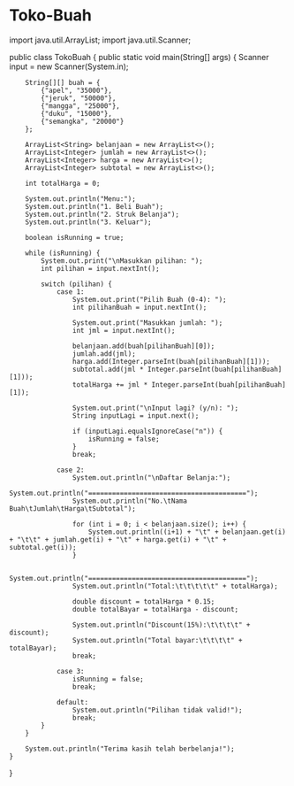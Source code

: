 # Toko-Buah
import java.util.ArrayList;
import java.util.Scanner;

public class TokoBuah {
    public static void main(String[] args) {
        Scanner input = new Scanner(System.in);

        String[][] buah = {
            {"apel", "35000"},
            {"jeruk", "50000"},
            {"mangga", "25000"},
            {"duku", "15000"},
            {"semangka", "20000"}
        };

        ArrayList<String> belanjaan = new ArrayList<>();
        ArrayList<Integer> jumlah = new ArrayList<>();
        ArrayList<Integer> harga = new ArrayList<>();
        ArrayList<Integer> subtotal = new ArrayList<>();

        int totalHarga = 0;

        System.out.println("Menu:");
        System.out.println("1. Beli Buah");
        System.out.println("2. Struk Belanja");
        System.out.println("3. Keluar");

        boolean isRunning = true;

        while (isRunning) {
            System.out.print("\nMasukkan pilihan: ");
            int pilihan = input.nextInt();

            switch (pilihan) {
                case 1:
                    System.out.print("Pilih Buah (0-4): ");
                    int pilihanBuah = input.nextInt();

                    System.out.print("Masukkan jumlah: ");
                    int jml = input.nextInt();

                    belanjaan.add(buah[pilihanBuah][0]);
                    jumlah.add(jml);
                    harga.add(Integer.parseInt(buah[pilihanBuah][1]));
                    subtotal.add(jml * Integer.parseInt(buah[pilihanBuah][1]));
                    totalHarga += jml * Integer.parseInt(buah[pilihanBuah][1]);

                    System.out.print("\nInput lagi? (y/n): ");
                    String inputLagi = input.next();

                    if (inputLagi.equalsIgnoreCase("n")) {
                        isRunning = false;
                    }
                    break;

                case 2:
                    System.out.println("\nDaftar Belanja:");
                    System.out.println("========================================");
                    System.out.println("No.\tNama Buah\tJumlah\tHarga\tSubtotal");

                    for (int i = 0; i < belanjaan.size(); i++) {
                        System.out.println((i+1) + "\t" + belanjaan.get(i) + "\t\t" + jumlah.get(i) + "\t" + harga.get(i) + "\t" + subtotal.get(i));
                    }

                    System.out.println("========================================");
                    System.out.println("Total:\t\t\t\t\t" + totalHarga);

                    double discount = totalHarga * 0.15;
                    double totalBayar = totalHarga - discount;

                    System.out.println("Discount(15%):\t\t\t\t" + discount);
                    System.out.println("Total bayar:\t\t\t\t" + totalBayar);
                    break;

                case 3:
                    isRunning = false;
                    break;

                default:
                    System.out.println("Pilihan tidak valid!");
                    break;
            }
        }

        System.out.println("Terima kasih telah berbelanja!");
    }
}
